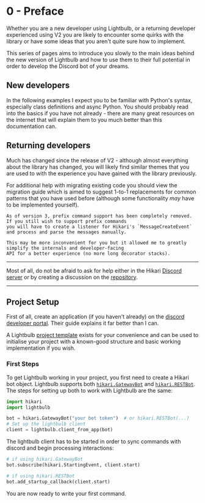 # 0 - Preface

Whether you are a new developer using Lightbulb, or a returning developer experienced using V2 you are likely to
encounter some quirks with the library or have some ideas that you aren't quite sure how to implement.

This series of pages aims to introduce you slowly to the main ideas behind the new version of Lightbulb
and how to use them to their full potential in order to develop the Discord bot of your dreams.

## New developers

In the following examples I expect you to be familiar with Python's syntax, especially class definitions and
async Python. You should probably read into the basics if you have not already - there are many great resources
on the internet that will explain them to you much better than this documentation can.

## Returning developers

Much has changed since the release of V2 - although almost everything about the library has changed, you will
likely find similar themes that you are used to with the experience you have gained with the library previously.

For additional help with migrating existing code you should view the migration guide which is aimed to suggest
1-to-1 replacements for common patterns that you have used before (although some functionality *may* have to be
implemented yourself).

```{note}
As of version 3, prefix command support has been completely removed. If you still wish to support prefix commands
you will have to create a listener for Hikari's `MessageCreateEvent` and process and parse the messages manually.

This may be more inconvenient for you but it allowed me to greatly simplify the internals and developer-facing
API for a better experience (no more long decorator stacks).
```

---

Most of all, do not be afraid to ask for help either in the Hikari [Discord server](https://discord.gg/hikari) or by 
creating a discussion on the [repository](https://github.com/tandemdude/hikari-lightbulb).

---

## Project Setup

First of all, create an application (if you haven't already) on the [discord developer portal](https://discord.com/developers/docs/quick-start/getting-started#step-1-creating-an-app).
Their guide explains it far better than I can.

A Lightbulb [project template](https://github.com/tandemdude/hikari-lightbulb-bot-template) exists for your convenience
and can be used to initialise your project with a known-good structure and basic working implementation if you wish.

### First Steps

To get Lightbulb working in your project, you first need to create a Hikari bot object. Lightbulb supports both
[`hikari.GatewayBot`](https://docs.hikari-py.dev/en/latest/#gatewaybot) and [`hikari.RESTBot`](https://docs.hikari-py.dev/en/latest/#gatewaybot).
The steps for setting up both to work with Lightbulb are the same:

```python
import hikari
import lightbulb

bot = hikari.GatewayBot("your bot token")  # or hikari.RESTBot(...)
# Set up the lightbulb client
client = lightbulb.client_from_app(bot)
```

The lightbulb client has to be started in order to sync commands with discord and begin processing interactions:

```python
# if using hikari.GatewayBot
bot.subscribe(hikari.StartingEvent, client.start)

# if using hikari.RESTBot
bot.add_startup_callback(client.start)
```

You are now ready to write your first command.
